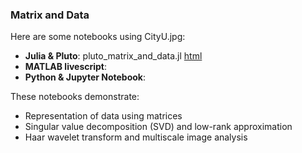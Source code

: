 ### Matrix and Data

Here are some notebooks using CityU.jpg: 
- **Julia & Pluto**: pluto_matrix_and_data.jl  [html](https://fiomfd.github.io/ATCM2025/pluto_matrix_and_data.html)
- **MATLAB livescript**:
- **Python & Jupyter Notebook**:  

These notebooks demonstrate:
- Representation of data using matrices
- Singular value decomposition (SVD) and low-rank approximation
- Haar wavelet transform and multiscale image analysis
